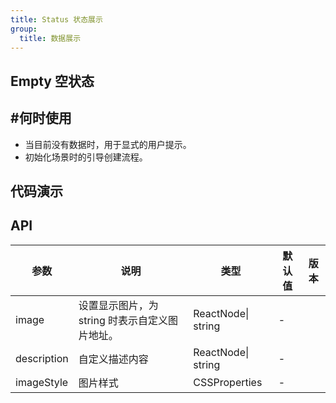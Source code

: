 ```yaml
---
title: Status 状态展示
group:
  title: 数据展示
---
```


## Empty 空状态

## #何时使用

- 当目前没有数据时，用于显式的用户提示。
- 初始化场景时的引导创建流程。

## 代码演示

<code src="./demo/basic.tsx"></code>

## API

| 参数        | 说明                                           | 类型               | 默认值 | 版本 |
| ----------- | ---------------------------------------------- | ------------------ | ------ | ---- |
| image       | 设置显示图片，为 string 时表示自定义图片地址。 | ReactNode\| string | -      |      |
| description | 自定义描述内容                                 | ReactNode\| string | -      |      |
| imageStyle  | 图片样式                                       | CSSProperties      | -      |      |
